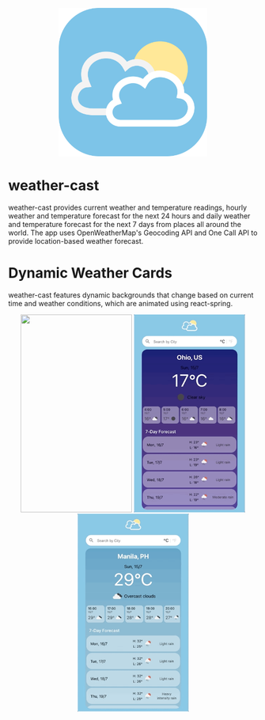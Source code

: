  <p align="center">
  <img src="https://github.com/97gerome/weather-cast/blob/main/src/images/weather-cast%20app%20icon.svg" height="300px">
 </p>

# weather-cast
weather-cast provides current weather and temperature readings, hourly weather and temperature forecast for the next 24 hours and daily weather and temperature forecast for the next 7 days from places all around the world. The app uses OpenWeatherMap's Geocoding API and One Call API to provide location-based weather forecast.

# Dynamic Weather Cards
weather-cast features dynamic backgrounds that change based on current time and weather conditions, which are animated using react-spring.

 <p align="center">
  <img src="https://github.com/97gerome/weather-cast/blob/assets/animation_samples/weather-cast_clear_day.gif" height="400px" width="225">
  <img src="https://github.com/97gerome/weather-cast/blob/assets/animation_samples/weather-cast_clear_night.gif" height="400px" width="225">
  <img src="https://github.com/97gerome/weather-cast/blob/assets/animation_samples/weather-cast_cloudy.gif" height="400px" width="225">
 </p>
